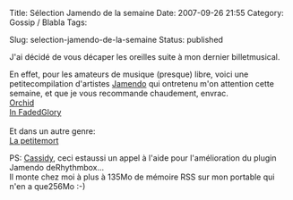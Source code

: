 Title: Sélection Jamendo de la semaine
Date: 2007-09-26 21:55
Category: Gossip / Blabla
Tags: <?xml version="1.0" encoding="utf-8"?>

Slug: selection-jamendo-de-la-semaine
Status: published

J'ai décidé de vous décaper les oreilles suite à mon dernier billetmusical.  
  
En effet, pour les amateurs de musique (presque) libre, voici une petitecompilation d'artistes [Jamendo](\%22http://www.jamendo.com/\%22) qui ontretenu m'on attention cette semaine, et que je vous recommande chaudement, envrac.  
[Orchid](\%22http://www.jamendo.com/fr/artist/orchid/\%22)  
[In FadedGlory  
](\%22http://www.jamendo.com/fr/artist/in.faded.glory/\%22)  
Et dans un autre genre:  
[La petitemort](\%22http://www.jamendo.com/fr/artist/lapetitemort/\%22)  
  
PS: [Cassidy](\%22http://cass.no-ip.com/%7Ecassidy/blog/\%22), ceci estaussi un appel à l'aide pour l'amélioration du plugin Jamendo deRhythmbox...  
Il monte chez moi à plus à 135Mo de mémoire RSS sur mon portable qui n'en a que256Mo :-)
